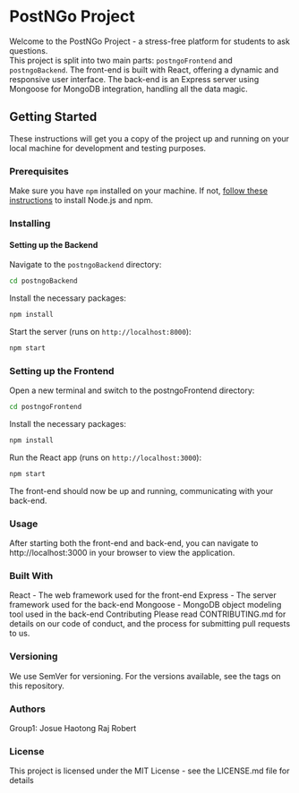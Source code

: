 # PostNGo Project

Welcome to the PostNGo Project - a stress-free platform for students to ask questions.     
This project is split into two main parts: `postngoFrontend` and `postngoBackend`. The front-end is built with React, offering a dynamic and responsive user interface. The back-end is an Express server using Mongoose for MongoDB integration, handling all the data magic.

## Getting Started

These instructions will get you a copy of the project up and running on your local machine for development and testing purposes.

### Prerequisites

Make sure you have `npm` installed on your machine. If not, [follow these instructions](https://www.npmjs.com/get-npm) to install Node.js and npm.

### Installing

#### Setting up the Backend

Navigate to the `postngoBackend` directory:
```bash
cd postngoBackend
```
Install the necessary packages:
```bash
npm install
```
Start the server (runs on `http://localhost:8000`):
```bash
npm start
```

### Setting up the Frontend
Open a new terminal and switch to the postngoFrontend directory:
```bash
cd postngoFrontend
```
Install the necessary packages:
```bash
npm install
```
Run the React app (runs on `http://localhost:3000`):
```bash
npm start
```

The front-end should now be up and running, communicating with your back-end.

### Usage
After starting both the front-end and back-end, you can navigate to http://localhost:3000 in your browser to view the application.

### Built With
React - The web framework used for the front-end
Express - The server framework used for the back-end
Mongoose - MongoDB object modeling tool used in the back-end
Contributing
Please read CONTRIBUTING.md for details on our code of conduct, and the process for submitting pull requests to us.

### Versioning
We use SemVer for versioning. For the versions available, see the tags on this repository.

### Authors
Group1:
Josue
Haotong
Raj
Robert

### License
This project is licensed under the MIT License - see the LICENSE.md file for details
